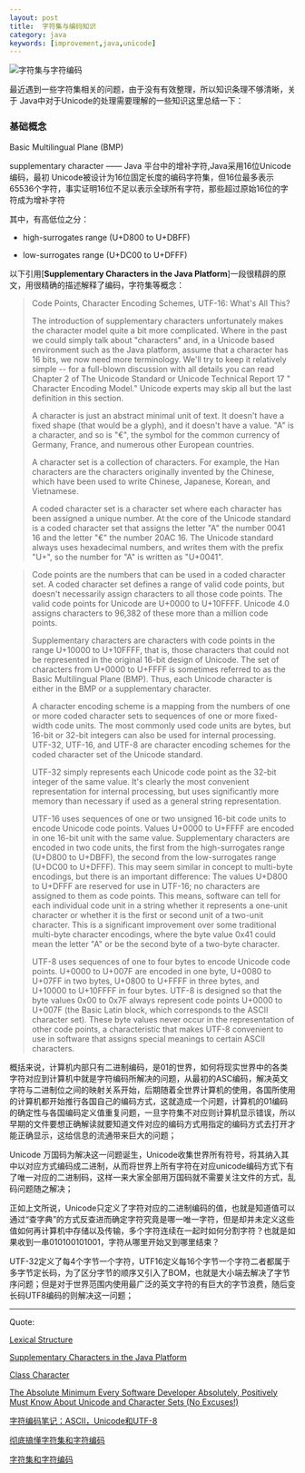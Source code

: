 ```yaml
---
layout: post
title:  字符集与编码知识
category: java
keywords: [improvement,java,unicode]
---
```


![字符集与字符编码](http://qpncgsvxc.bkt.gdipper.com/20190501230537.png)


最近遇到一些字符集相关的问题，由于没有有效整理，所以知识条理不够清晰，关于 Java中对于Unicode的处理需要理解的一些知识这里总结一下：

### 基础概念

Basic Multilingual Plane (BMP)

supplementary character —— Java 平台中的增补字符,Java采用16位Unicode编码，最初 Unicode被设计为16位固定长度的编码字符集，但16位最多表示65536个字符，事实证明16位不足以表示全球所有字符，那些超过原始16位的字符成为增补字符


其中，有高低位之分：

- high-surrogates range (U+D800 to U+DBFF)

- low-surrogates range (U+DC00 to U+DFFF)

以下引用[**Supplementary Characters in the Java Platform**]一段很精辟的原文，用很精确的描述解释了编码，字符集等概念：

>  Code Points, Character Encoding Schemes, UTF-16: What's All This?
>  
> The introduction of supplementary characters unfortunately makes the character model quite a bit more complicated. Where in the past we could simply talk about "characters" and, in a Unicode based environment such as the Java platform, assume that a character has 16 bits, we now need more terminology. We'll try to keep it relatively simple -- for a full-blown discussion with all details you can read Chapter 2 of The Unicode Standard or Unicode Technical Report 17 " Character Encoding Model." Unicode experts may skip all but the last definition in this section.
>
> A character is just an abstract minimal unit of text. It doesn't have a fixed shape (that would be a glyph), and it doesn't have a value. "A" is a character, and so is "€", the symbol for the common currency of Germany, France, and numerous other European countries.
>
> A character set is a collection of characters. For example, the Han characters are the characters originally invented by the Chinese, which have been used to write Chinese, Japanese, Korean, and Vietnamese.
>
> A coded character set is a character set where each character has been assigned a unique number. At the core of the Unicode standard is a coded character set that assigns the letter "A" the number 0041 16 and the letter "€" the number 20AC 16. The Unicode standard always uses hexadecimal numbers, and writes them with the prefix "U+", so the number for "A" is written as "U+0041".

>  Code points are the numbers that can be used in a coded character set. A coded character set defines a range of valid code points, but doesn't necessarily assign characters to all those code points. The valid code points for Unicode are U+0000 to U+10FFFF. Unicode 4.0 assigns characters to 96,382 of these more than a million code points.
>
> Supplementary characters are characters with code points in the range U+10000 to U+10FFFF, that is, those characters that could not be represented in the original 16-bit design of Unicode. The set of characters from U+0000 to U+FFFF is sometimes referred to as the Basic Multilingual Plane (BMP). Thus, each Unicode character is either in the BMP or a supplementary character.
>
> A character encoding scheme is a mapping from the numbers of one or more coded character sets to sequences of one or more fixed-width code units. The most commonly used code units are bytes, but 16-bit or 32-bit integers can also be used for internal processing. UTF-32, UTF-16, and UTF-8 are character encoding schemes for the coded character set of the Unicode standard.
>
> UTF-32 simply represents each Unicode code point as the 32-bit integer of the same value. It's clearly the most convenient representation for internal processing, but uses significantly more memory than necessary if used as a general string representation.
>
> UTF-16 uses sequences of one or two unsigned 16-bit code units to encode Unicode code points. Values U+0000 to U+FFFF are encoded in one 16-bit unit with the same value. Supplementary characters are encoded in two code units, the first from the high-surrogates range (U+D800 to U+DBFF), the second from the low-surrogates range (U+DC00 to U+DFFF). This may seem similar in concept to multi-byte encodings, but there is an important difference: The values U+D800 to U+DFFF are reserved for use in UTF-16; no characters are assigned to them as code points. This means, software can tell for each individual code unit in a string whether it represents a one-unit character or whether it is the first or second unit of a two-unit character. This is a significant improvement over some traditional multi-byte character encodings, where the byte value 0x41 could mean the letter "A" or be the second byte of a two-byte character.
>
> UTF-8 uses sequences of one to four bytes to encode Unicode code points. U+0000 to U+007F are encoded in one byte, U+0080 to U+07FF in two bytes, U+0800 to U+FFFF in three bytes, and U+10000 to U+10FFFF in four bytes. UTF-8 is designed so that the byte values 0x00 to 0x7F always represent code points U+0000 to U+007F (the Basic Latin block, which corresponds to the ASCII character set). These byte values never occur in the representation of other code points, a characteristic that makes UTF-8 convenient to use in software that assigns special meanings to certain ASCII characters.


概括来说，计算机内部只有二进制编码，是01的世界，如何将现实世界中的各类字符对应到计算机中就是字符编码所解决的问题，从最初的ASC编码，解决英文字符与二进制位之间的映射关系开始，后期随着全世界计算机的使用，各国所使用的计算机都开始推行各国自己的编码方式，这就造成一个问题，计算机的01编码的确定性与各国编码定义值重复问题，一旦字符集不对应则计算机显示错误，所以早期的文件要想正确解读就要知道文件对应的编码方式用指定的编码方式去打开才能正确显示，这给信息的流通带来巨大的问题；

Unicode 万国码为解决这一问题诞生，Unicode收集世界所有符号，将其纳入其中以对应方式编码成二进制，从而将世界上所有字符在对应unicode编码方式下有了唯一对应的二进制码，这样一来大家全部用万国码就不需要关注文件的方式，乱码问题随之解决；

正如上文所说，Unicode只定义了字符对应的二进制编码的值，也就是知道值可以通过“查字典”的方式反查进而确定字符究竟是哪一唯一字符，但是却并未定义这些值如何再计算机中存储以及传输，多个字符连续在一起时如何分割字符？也就是如果收到一串010100101001，字符从哪里开始又到哪里结束？

UTF-32定义了每4个字节一个字符，UTF16定义每16个字节一个字符二者都属于多字节定长码，为了区分字节的顺序又引入了BOM，也就是大小端去解决了字节序问题；但是对于世界范围内使用最广泛的英文字符的有巨大的字节浪费，随后变长码UTF8编码的则解决这一问题；


---

Quote:

[Lexical Structure](https://docs.oracle.com/javase/specs/jls/se7/html/jls-3.html#jls-3.1)

[Supplementary Characters in the Java Platform](http://www.oracle.com/us/technologies/java/supplementary-142654.html)

[Class Character](http://docs.oracle.com/javase/6/docs/api/java/lang/Character.html#unicode)

[The Absolute Minimum Every Software Developer Absolutely, Positively Must Know About Unicode and Character Sets (No Excuses!)](https://www.joelonsoftware.com/2003/10/08/the-absolute-minimum-every-software-developer-absolutely-positively-must-know-about-unicode-and-character-sets-no-excuses/)

[字符编码笔记：ASCII，Unicode和UTF-8](http://www.ruanyifeng.com/blog/2007/10/ascii_unicode_and_utf-8.html)

[彻底搞懂字符集和字符编码](http://hustcalm.me/blog/2013/04/06/che-di-gao-dong-zi-fu-ji-he-zi-fu-bian-ma-cooked-from-other-posts/)

[字符集和字符编码](http://www.cnblogs.com/skynet/archive/2011/05/03/2035105.html)

